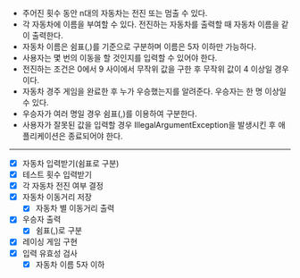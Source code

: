 - 주어진 횟수 동안 n대의 자동차는 전진 또는 멈출 수 있다.
- 각 자동차에 이름을 부여할 수 있다. 전진하는 자동차를 출력할 때 자동차 이름을 같이 출력한다.
- 자동차 이름은 쉼표(,)를 기준으로 구분하며 이름은 5자 이하만 가능하다.
- 사용자는 몇 번의 이동을 할 것인지를 입력할 수 있어야 한다.
- 전진하는 조건은 0에서 9 사이에서 무작위 값을 구한 후 무작위 값이 4 이상일 경우이다.
- 자동차 경주 게임을 완료한 후 누가 우승했는지를 알려준다. 우승자는 한 명 이상일 수 있다.
- 우승자가 여러 명일 경우 쉼표(,)를 이용하여 구분한다.
- 사용자가 잘못된 값을 입력할 경우 IllegalArgumentException을 발생시킨 후 애플리케이션은 종료되어야 한다.
---
- [x] 자동차 입력받기(쉼표로 구분)
- [x] 테스트 횟수 입력받기
- [x] 각 자동차 전진 여부 결정
- [x] 자동차 이동거리 저장
  - [x] 자동차 별 이동거리 출력
- [x] 우승자 출력
  - [x] 쉼표(,)로 구분
- [x] 레이싱 게임 구현
- [x] 입력 유효성 검사
  - [x] 자동차 이름 5자 이하